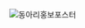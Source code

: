 ![동아리홍보포스터](https://user-images.githubusercontent.com/57865037/113239252-58ce1900-92e5-11eb-9c8d-9b8047a2c090.jpg)
